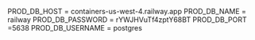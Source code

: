PROD_DB_HOST = containers-us-west-4.railway.app
PROD_DB_NAME = railway
PROD_DB_PASSWORD = rYWJHVuTf4zptY68BT
PROD_DB_PORT =5638
PROD_DB_USERNAME = postgres